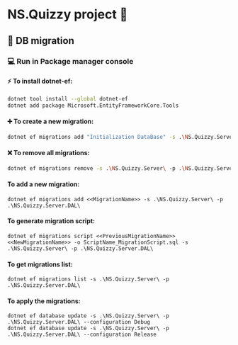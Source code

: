 ﻿# NS.Quizzy project 👋
## 🚀 DB migration
### 💻 Run in **Package manager console**
#### ⚡ To install dotnet-ef:
```bash
dotnet tool install --global dotnet-ef
dotnet add package Microsoft.EntityFrameworkCore.Tools
```

#### ➕ To create a new migration:
```bash
dotnet ef migrations add "Initialization DataBase" -s .\NS.Quizzy.Server\ -p .\NS.Quizzy.Server.DAL\
```

#### ❌ To remove all migrations:
```bash
dotnet ef migrations remove -s .\NS.Quizzy.Server\ -p .\NS.Quizzy.Server.DAL\ -y
```

#### To add a new migration:
```
dotnet ef migrations add <<MigrationName>> -s .\NS.Quizzy.Server\ -p .\NS.Quizzy.Server.DAL\
```

#### To generate migration script:
```
dotnet ef migrations script <<PreviousMigrationName>> <<NewMigrationName>> -o ScriptName_MigrationScript.sql -s .\NS.Quizzy.Server\ -p .\NS.Quizzy.Server.DAL\
```

#### To get migrations list:
```
dotnet ef migrations list -s .\NS.Quizzy.Server\ -p .\NS.Quizzy.Server.DAL\
```

#### To apply the migrations:
```
dotnet ef database update -s .\NS.Quizzy.Server\ -p .\NS.Quizzy.Server.DAL\ --configuration Debug
dotnet ef database update -s .\NS.Quizzy.Server\ -p .\NS.Quizzy.Server.DAL\ --configuration Release
```